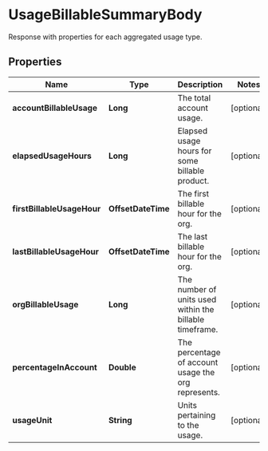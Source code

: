 # UsageBillableSummaryBody

Response with properties for each aggregated usage type.

## Properties

| Name                       | Type               | Description                                             | Notes      |
| -------------------------- | ------------------ | ------------------------------------------------------- | ---------- |
| **accountBillableUsage**   | **Long**           | The total account usage.                                | [optional] |
| **elapsedUsageHours**      | **Long**           | Elapsed usage hours for some billable product.          | [optional] |
| **firstBillableUsageHour** | **OffsetDateTime** | The first billable hour for the org.                    | [optional] |
| **lastBillableUsageHour**  | **OffsetDateTime** | The last billable hour for the org.                     | [optional] |
| **orgBillableUsage**       | **Long**           | The number of units used within the billable timeframe. | [optional] |
| **percentageInAccount**    | **Double**         | The percentage of account usage the org represents.     | [optional] |
| **usageUnit**              | **String**         | Units pertaining to the usage.                          | [optional] |
